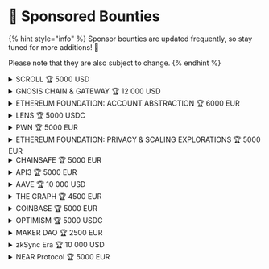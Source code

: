 # 🏅 Sponsored Bounties

{% hint style="info" %}
Sponsor bounties are updated frequently, so stay tuned for more additions! 🤩

Please note that they are also subject to change.
{% endhint %}

<details>

<summary>SCROLL 🏆 5000 USD</summary>

TBA

</details>

<details>

<summary>GNOSIS CHAIN &#x26; GATEWAY 🏆 12 000 USD</summary>

For top projects building with Gateway's RPC (apply in 1 minute on admin.gateway.fm)

1 x 5000 USD

2 x 2500 USD

1 x 2000 USD for building on Gnosis Chain (or Chiado testnet).

Demonstrate the power of AI, use existing Uniswap contracts, or surprise us! :relaxed:

</details>

<details>

<summary>ETHEREUM FOUNDATION: ACCOUNT ABSTRACTION  🏆 6000 EUR</summary>

**ERC-4337**

Paymasters 🏆 2000 EUR

Developer Tooling 🏆 2000 EUR

Freestyle 🏆 2000 EUR

[Instructions](https://docs.google.com/document/d/1hI84HwoYhK6-hi39JRSXSeeu7spA27VIBIjsSS\_0NpU/edit?usp=sharing)

</details>

<details>

<summary>LENS  🏆 5000 USDC</summary>

**Best Lens App:**&#x20;

🥇  2500 USDC

🥈  1500 USDC

**Best Lens Integrations:**&#x20;

2 x 500 USDC prizes

</details>

<details>

<summary>PWN   🏆 5000 EUR</summary>

⛓ cross-chain lending (lock collateral on chain A and get funds on chain B)&#x20;

💸 loans with instalments (e.g. Superfluid 👀)&#x20;

🖼 Buy Now Pay Later with existing marketplaces

</details>

<details>

<summary>ETHEREUM FOUNDATION: PRIVACY &#x26; SCALING EXPLORATIONS  🏆 5000 EUR</summary>

TBA

</details>

<details>

<summary>CHAINSAFE  🏆 5000 EUR</summary>

**Web3.js PlugIn**

3 x 1300 USD

**Web3.js Lib Optimization/Bug Bounty**

3 x 500 USD

[Instructions](https://docs.google.com/document/d/1656jfMhlMzpPWVZlPJmX1jmdF3ohPiBr4Mg6G2tNdXM/edit#heading=h.h4umsjy89t3)

</details>

<details>

<summary>API3  🏆 5000 EUR</summary>

TBA

</details>

<details>

<summary>AAVE  🏆 10 000 USD </summary>

👻 Best GHO Hack - $4000 in USDT

🔴 Best use of Aave with Optimism - $3000 in OP

💻 Best Governance Hack - $3000 in USDT

</details>

<details>

<summary>THE GRAPH   🏆 4500 EUR</summary>

Best New Subgraph(s): Build and deploy a custom subgraph that indexes data from a smart contract to query blockchain data to your dapp.

🥇 Grand Prize: €1100&#x20;

🥈 1st Runner-up: €900&#x20;

🥉 2nd Runner-up: €600

Best use of Existing Subgraph(s): Query an existing subgraph on the Graph Explorer or hosted service using the public query URL from the subgraph dashboard.

🥇 Grand Prize: €900&#x20;

🥈 1st Runner-up: €600&#x20;

🥉 2nd Runner-up: €400

</details>

<details>

<summary>COINBASE  🏆 5000 EUR</summary>

TBA

</details>

<details>

<summary>OPTIMISM  🏆 5000 USDC</summary>

TBA

</details>

<details>

<summary>MAKER DAO  🏆 2500 EUR</summary>

TBA

</details>

<details>

<summary>zkSync Era 🏆 10 000 USD </summary>

[Instructions](https://matterlabs.notion.site/matterlabs/ETHPrague-zkSync-Era-936a0ef411ff4fa1a1b6b4fc6234ee9f)

</details>

<details>

<summary>NEAR Protocol 🏆 5000 EUR</summary>

[Instructions](https://docs.google.com/document/d/1z4tsoRN0hnT2yqo8eKnbKyrqinmfjqS39Z\_Sp4vSzvY/edit)

</details>
